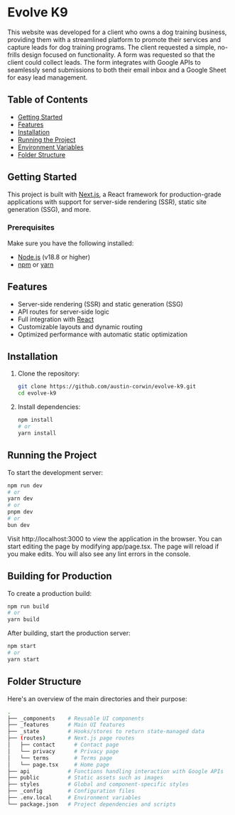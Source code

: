 # Evolve K9

This website was developed for a client who owns a dog training business, providing them with a streamlined platform to promote their services and capture leads for dog training programs. The client requested a simple, no-frills design focused on functionality. A form was requested so that the client could collect leads. The form integrates with Google APIs to seamlessly send submissions to both their email inbox and a Google Sheet for easy lead management.

## Table of Contents

-   [Getting Started](#getting-started)
-   [Features](#features)
-   [Installation](#installation)
-   [Running the Project](#running-the-project)
-   [Environment Variables](#environment-variables)
-   [Folder Structure](#folder-structure)

## Getting Started

This project is built with [Next.js](https://nextjs.org/), a React framework for production-grade applications with support for server-side rendering (SSR), static site generation (SSG), and more.

### Prerequisites

Make sure you have the following installed:

-   [Node.js](https://nodejs.org/) (v18.8 or higher)
-   [npm](https://www.npmjs.com/) or [yarn](https://yarnpkg.com/)

## Features

-   Server-side rendering (SSR) and static generation (SSG)
-   API routes for server-side logic
-   Full integration with [React](https://reactjs.org/)
-   Customizable layouts and dynamic routing
-   Optimized performance with automatic static optimization

## Installation

1. Clone the repository:

    ```bash
    git clone https://github.com/austin-corwin/evolve-k9.git
    cd evolve-k9
    ```

2. Install dependencies:

    ```bash
    npm install
    # or
    yarn install
    ```

## Running the Project

To start the development server:

```bash
npm run dev
# or
yarn dev
# or
pnpm dev
# or
bun dev
```

Visit http://localhost:3000 to view the application in the browser. You can start editing the page by modifying app/page.tsx. The page will reload if you make edits. You will also see any lint errors in the console.

## Building for Production

To create a production build:

```bash
npm run build
# or
yarn build
```

After building, start the production server:

```bash
npm start
# or
yarn start
```

## Folder Structure

Here's an overview of the main directories and their purpose:

```bash
.
├── _components    # Reusable UI components
├── _features      # Main UI features
├── _state         # Hooks/stores to return state-managed data
├── (routes)       # Next.js page routes
│   ├── contact      # Contact page
│   └── privacy      # Privacy page
│   └── terms        # Terms page
│   └── page.tsx     # Home page
├── api            # Functions handling interaction with Google APIs
├── public         # Static assets such as images
├── styles         # Global and component-specific styles
├── _config        # Configuration files
├── .env.local     # Environment variables
└── package.json   # Project dependencies and scripts

```
